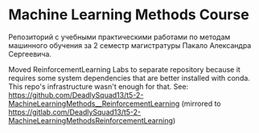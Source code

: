 # Machine Learning Methods Course
Репозиторий с учебными практическими работами по методам машинного обучения
за 2 семестр магистратуры Пакало Александра Сергеевича.

Moved ReinforcementLearning Labs to separate repository because it requires
some system dependencies that are better installed with conda. This repo's
infrastructure wasn't enough for that.
See: https://github.com/DeadlySquad13/t5-2-MachineLearningMethods__ReinforcementLearning
(mirrored to https://gitlab.com/DeadlySquad13/t5-2-MachineLearningMethodsReinforcementLearning)
